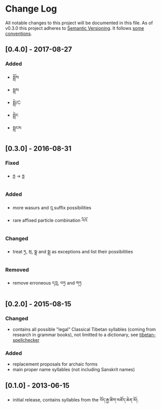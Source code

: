 # Change Log
All notable changes to this project will be documented in this file.
As of v0.3.0 this project adheres to [Semantic Versioning](http://semver.org/). It follows [some conventions](http://keepachangelog.com/).

## [0.4.0] - 2017-08-27
### Added
- སྨྲོས
- སྨྲས
- སྨྲེ/C
- སྨྲེང
- སྨྲངས

## [0.3.0] - 2016-08-31
### Fixed
- ཧྤ -> ཧྥ

### Added
- more wasurs and འུ suffix possibilities
- rare affixed particle combination འིའོ

### Changed
- treat ཏྲ, མྲ, སྣྲ and སྨྲ as exceptions and list their possibilities

### Removed
- remove erroneous དཀླ, བཏྲ and གཏྲ

## [0.2.0] - 2015-08-15
### Changed
- contains all possible "legal" Classical Tibetan syllables (coming from research in grammar books), not limitted to a dictionary, see [tibetan-spellchecker](https://github.com/eroux/tibetan-spellchecker)

### Added
- replacement proposals for archaic forms
- main proper name syllables (not including Sanskrit names)

## [0.1.0] - 2013-06-15
- initial release, contains syllables from the བོད་རྒྱ་ཚིག་མཛོད་ཆེན་མོ།.
